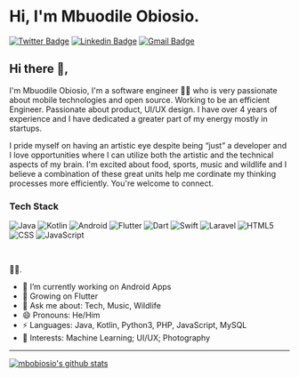# Hi, I'm Mbuodile Obiosio.

[![Twitter Badge](https://img.shields.io/badge/-@cazewonder-1ca0f1?style=flat-square&labelColor=1ca0f1&logo=twitter&logoColor=white&link=https://twitter.com/cazewonder)](https://twitter.com/cazewonder) 
[![Linkedin Badge](https://img.shields.io/badge/-mbobiosio-blue?style=flat-square&logo=Linkedin&logoColor=white&link=https://www.linkedin.com/in/mb-obiosio/)](https://www.linkedin.com/in/mb-obiosio/) [![Gmail Badge](https://img.shields.io/badge/-cazewonder@gmail.com-c14438?style=flat-square&logo=Gmail&logoColor=white&link=mailto:cazewonder@gmail.com)](mailto:cazewonder@gmail.com)

## Hi there 👋, 
I'm Mbuodile Obiosio, I'm a software engineer 👨‍💻 who is very passionate about mobile technologies and open source. Working to be an efficient Engineer. Passionate about product, UI/UX design. I have over 4 years of experience and I have dedicated a greater part of my energy mostly in startups.

I pride myself on having an artistic eye despite being “just” a developer and I love opportunities where I can utilize both the artistic and the technical aspects of my brain. I'm excited about food, sports, music and wildlife and I believe a combination of these great units help me cordinate my thinking processes more efficiently. You're welcome to connect.

### Tech Stack

  ![Java](https://img.shields.io/badge/-Java-333333?style=flat&logo=java)
  ![Kotlin](https://img.shields.io/badge/-Kotlin-333333?style=flat&logo=kotlin)
  ![Android](https://img.shields.io/badge/-Android-333333?style=flat&logo=android)
  ![Flutter](https://img.shields.io/badge/-Flutter-333333?style=flat&logo=flutter)
  ![Dart](https://img.shields.io/badge/-Dart-333333?style=flat&logo=dart)
  ![Swift](https://img.shields.io/badge/-Swift-333333?style=flat&logo=swift)
  ![Laravel](https://img.shields.io/badge/-Laravel-333333?style=flat&logo=laravel)
  ![HTML5](https://img.shields.io/badge/-HTML5-333333?style=flat&logo=HTML5)
  ![CSS](https://img.shields.io/badge/-CSS-333333?style=flat&logo=CSS3&logoColor=1572B6)
  ![JavaScript](https://img.shields.io/badge/-JavaScript-333333?style=flat&logo=javascript)

<br/>

🏄‍♂️. 

- 🔭 I’m currently working on Android Apps
- 🌱 Growing on Flutter
- 💬 Ask me about: Tech, Music, Wildlife
- 😄 Pronouns: He/Him
-  ⚡ Languages: Java, Kotlin, Python3, PHP, JavaScript, MySQL
- 🧐 Interests: Machine Learning; UI/UX; Photography

---
[![mbobiosio's github stats](https://github-readme-stats.vercel.app/api?username=mbobiosio&show_icons=true&line_height=21&show_icons=true&theme=vue&count_private=true)](https://github.com/mbobiosio/)
<!--<a href="https://github.com/mbobiosio"> <img height="180em" src="https://github-readme-stats.vercel.app/api/top-langs/?username=mbobiosio&theme=dark&layout=compact" />
</a>-->
